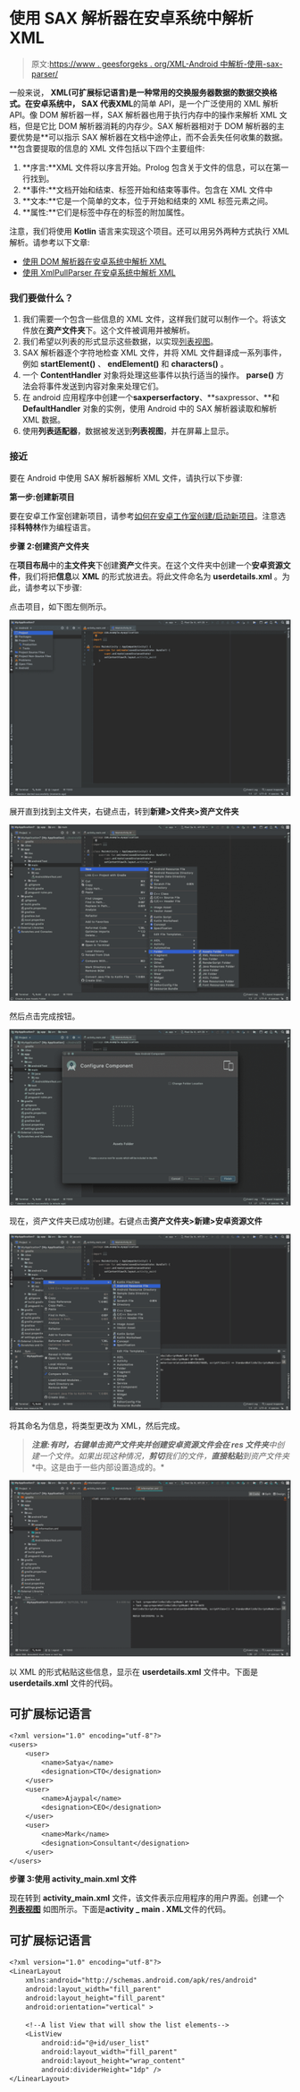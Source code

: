 # 使用 SAX 解析器在安卓系统中解析 XML

> 原文:[https://www . geesforgeks . org/XML-Android 中解析-使用-sax-parser/](https://www.geeksforgeeks.org/xml-parsing-in-android-using-sax-parser/)

一般来说， **XML(可扩展标记语言)**是一种常用的交换服务器数据的数据交换格式。在安卓系统中， **SAX** 代表**XML**的简单 API，是一个广泛使用的 XML 解析 API。像 DOM 解析器一样，SAX 解析器也用于执行内存中的操作来解析 XML 文档，但是它比 DOM 解析器消耗的内存少。SAX 解析器相对于 DOM 解析器的主要优势是**可以指示 SAX 解析器在文档中途停止，而不会丢失任何收集的数据。**包含要提取的信息的 XML 文件包括以下四个主要组件:

1.  **序言:**XML 文件将以序言开始。Prolog 包含关于文件的信息，可以在第一行找到。
2.  **事件:**文档开始和结束、标签开始和结束等事件。包含在 XML 文件中
3.  **文本:**它是一个简单的文本，位于开始和结束的 XML 标签元素之间。
4.  **属性:**它们是标签中存在的标签的附加属性。

注意，我们将使用 **Kotlin** 语言来实现这个项目。还可以用另外两种方式执行 XML 解析。请参考以下文章:

*   [使用 DOM 解析器在安卓系统中解析 XML](https://www.geeksforgeeks.org/xml-parsing-in-android-using-dom-parser/)
*   [使用 XmlPullParser 在安卓系统中解析 XML](https://www.geeksforgeeks.org/xml-parsing-in-android-using-xmlpullparser/)

### **我们要做什么？**

1.  我们需要一个包含一些信息的 XML 文件，这样我们就可以制作一个。将该文件放在**资产文件夹**下。这个文件被调用并被解析。
2.  我们希望以列表的形式显示这些数据，以实现[列表视图](https://www.geeksforgeeks.org/android-listview-in-kotlin/)。
3.  SAX 解析器逐个字符地检查 XML 文件，并将 XML 文件翻译成一系列事件，例如 **startElement()** 、 **endElement()** 和 **characters()** 。
4.  一个 **ContentHandler** 对象将处理这些事件以执行适当的操作。 **parse()** 方法会将事件发送到内容对象来处理它们。
5.  在 android 应用程序中创建一个**saxperserfactory**、**saxpressor、**和 **DefaultHandler** 对象的实例，使用 Android 中的 SAX 解析器读取和解析 XML 数据。
6.  使用**列表适配器**，数据被发送到**列表视图**，并在屏幕上显示。

### **接近**

要在 Android 中使用 SAX 解析器解析 XML 文件，请执行以下步骤:

**第一步:创建新项目**

要在安卓工作室创建新项目，请参考[如何在安卓工作室创建/启动新项目](https://www.geeksforgeeks.org/android-how-to-create-start-a-new-project-in-android-studio/)。注意选择**科特林**作为编程语言。

**步骤 2:创建资产文件夹**

在**项目布局**中的**主文件夹**下创建**资产**文件夹。在这个文件夹中创建一个**安卓资源文件**，我们将把**信息**以 **XML** 的形式放进去。将此文件命名为 **userdetails.xml** 。为此，请参考以下步骤:

点击项目，如下图左侧所示。

![Click on project](img/a89152503be925e3cf3f9552a1f94a90.png)

展开直到找到主文件夹，右键点击，转到**新建>文件夹>资产文件夹**

![Asset folder](img/3132fb1277a770abc5b81e9e452f5554.png)

然后点击完成按钮。

![asset folder](img/f4d2f4a7af37e971b0e816561a7aa958.png)

现在，资产文件夹已成功创建。右键点击**资产文件夹>新建>安卓资源文件**

![asset folder](img/eab8368eb14d6477e041a2fb8724be84.png)

将其命名为信息，将类型更改为 XML，然后完成。

> ***注意:**有时，右键单击资产文件夹并创建安卓资源文件**会在 res 文件夹**中创建一个文件。如果出现这种情况，**剪切**我们的文件，**直接粘贴**到**资产文件夹**中。这是由于一些内部设置造成的。*

![asset folder](img/6af92d2088d29bf68aed623b548f81b2.png)

以 XML 的形式粘贴这些信息，显示在 **userdetails.xml** 文件中。下面是 **userdetails.xml** 文件的代码。

## 可扩展标记语言

```
<?xml version="1.0" encoding="utf-8"?>
<users>
    <user>
        <name>Satya</name>
        <designation>CTO</designation>
    </user>
    <user>
        <name>Ajaypal</name>
        <designation>CEO</designation>
    </user>
    <user>
        <name>Mark</name>
        <designation>Consultant</designation>
    </user>
</users>
```

**步骤 3:使用 activity_main.xml 文件**

现在转到 **activity_main.xml** 文件，该文件表示应用程序的用户界面。创建一个 [**列表视图**](https://www.geeksforgeeks.org/android-listview-in-kotlin/) 如图所示。下面是**activity _ main . XML**文件的代码。

## 可扩展标记语言

```
<?xml version="1.0" encoding="utf-8"?>
<LinearLayout 
    xmlns:android="http://schemas.android.com/apk/res/android"
    android:layout_width="fill_parent"
    android:layout_height="fill_parent"
    android:orientation="vertical" >

    <!--A list View that will show the list elements-->
    <ListView
        android:id="@+id/user_list"
        android:layout_width="fill_parent"
        android:layout_height="wrap_content"
        android:dividerHeight="1dp" />
</LinearLayout>
```